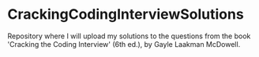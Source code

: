 # CrackingCodingInterviewSolutions
Repository where I will upload my solutions to the questions from the book 'Cracking the Coding Interview' (6th ed.), by Gayle Laakman McDowell.

